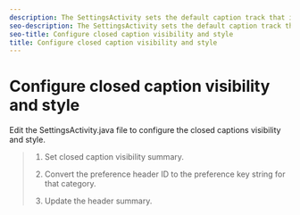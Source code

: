 ```yaml
---
description: The SettingsActivity sets the default caption track that is the default for the entire player application. The CCManager refers to this configuration setting when it sets up the initial track for the media item.
seo-description: The SettingsActivity sets the default caption track that is the default for the entire player application. The CCManager refers to this configuration setting when it sets up the initial track for the media item.
seo-title: Configure closed caption visibility and style
title: Configure closed caption visibility and style
---
```


# Configure closed caption visibility and style

Edit the SettingsActivity.java file to configure the closed captions visibility and style.

>1. Set closed caption visibility summary.
>   
>1. Convert the preference header ID to the preference key string for that category.
>   
>1. Update the header summary.
>   
>   
